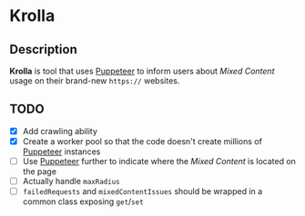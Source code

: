 # Krolla

## Description

**Krolla** is tool that uses [Puppeteer](https://github.com/GoogleChrome/puppeteer) to inform users about *Mixed Content* usage on their brand-new `https://` websites.

## TODO

- [x] Add crawling ability
- [x] Create a worker pool so that the code doesn't create millions of [Puppeteer](https://github.com/GoogleChrome/puppeteer) instances
- [ ] Use [Puppeteer](https://github.com/GoogleChrome/puppeteer) further to indicate where the *Mixed Content* is located on the page
- [ ] Actually handle `maxRadius`
- [ ] `failedRequests` and `mixedContentIssues` should be wrapped in a common class exposing `get`/`set`